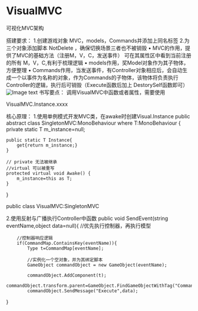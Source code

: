 # VisualMVC
可视化MVC架构

搭建要求：
1.创建游戏对象 MVC，models，Commands并添加上同名标签
2.为三个对象添加脚本 NotDelete ，确保切换场景三者也不被销毁
•	MVC的作用，提供了MVC的基础方法（注册M，V，C，发送事件）
		可在其属性区中看到当前注册的所有 M，V，C,有利于梳理逻辑
•	models作用，奖Model对象作为其子物体，方便整理
•	Commands作用，当发送事件，有Controller对象相应后，会自动生成一个以事件为名称的对象，作为Commands的子物体，该物体将负责执行Controller的逻辑，执行后可销毁（Execute函数后加上 DestorySelf函数即可）
![Image text](https://github.com/intelHEART/VisualMVC/blob/master/Picture1.png)
书写要点：
调用VisualMVC中函数或者属性，需要使用

VisualMVC.Instance.xxxx

核心原理：
1.使用单例模式开发MVC类，在awake时创建Visual.Instance
public abstract class SingletonMVC<T>:MonoBehaviour
    where T:MonoBehaviour
{
    private static T m_instance=null;

    public static T Instance{
        get{return m_instance;}
    }

    // private 无法被继承
    //virtual 可以被重写
    protected virtual void Awake() {
        m_instance=this as T;
    }
}

public class VisualMVC:SingletonMVC<VisualMVC>

2.使用反射与广播执行Controller中函数
    public void SendEvent(string eventName,object data=null){
        //优先执行控制器，再执行模型

        //控制器响应逻辑
        if(CommandMap.ContainsKey(eventName)){
            Type t=CommandMap[eventName];
            
            //实例化一个空对象，并为其绑定脚本
            GameObject commandObject = new GameObject(eventName);

            commandObject.AddComponent(t);
            commandObject.transform.parent=GameObject.FindGameObjectWithTag("Commands").transform;
            commandObject.SendMessage("Execute",data);
}


